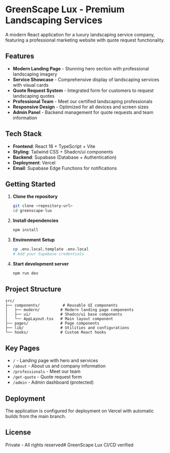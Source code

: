 # GreenScape Lux - Premium Landscaping Services

A modern React application for a luxury landscaping service company, featuring a professional marketing website with quote request functionality.

## Features

- **Modern Landing Page** - Stunning hero section with professional landscaping imagery
- **Service Showcase** - Comprehensive display of landscaping services with visual cards
- **Quote Request System** - Integrated form for customers to request landscaping quotes
- **Professional Team** - Meet our certified landscaping professionals
- **Responsive Design** - Optimized for all devices and screen sizes
- **Admin Panel** - Backend management for quote requests and team information

## Tech Stack

- **Frontend**: React 18 + TypeScript + Vite
- **Styling**: Tailwind CSS + Shadcn/ui components
- **Backend**: Supabase (Database + Authentication)
- **Deployment**: Vercel
- **Email**: Supabase Edge Functions for notifications

## Getting Started

1. **Clone the repository**
   ```bash
   git clone <repository-url>
   cd greenscape-lux
   ```

2. **Install dependencies**
   ```bash
   npm install
   ```

3. **Environment Setup**
   ```bash
   cp .env.local.template .env.local
   # Add your Supabase credentials
   ```

4. **Start development server**
   ```bash
   npm run dev
   ```

## Project Structure

```
src/
├── components/          # Reusable UI components
│   ├── modern/         # Modern landing page components
│   ├── ui/             # Shadcn/ui base components
│   └── AppLayout.tsx   # Main layout component
├── pages/              # Page components
├── lib/                # Utilities and configurations
└── hooks/              # Custom React hooks
```

## Key Pages

- `/` - Landing page with hero and services
- `/about` - About us and company information
- `/professionals` - Meet our team
- `/get-quote` - Quote request form
- `/admin` - Admin dashboard (protected)

## Deployment

The application is configured for deployment on Vercel with automatic builds from the main branch.

## License

Private - All rights reserved# GreenScape Lux CI/CD verified
